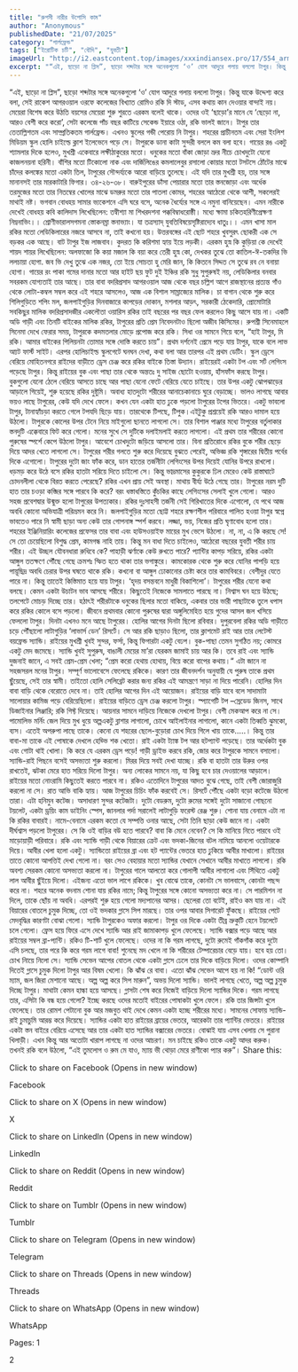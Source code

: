 ```yaml
---
title: "রুপসী নারীর উপোসি কাম"
author: "Anonymous"
publishedDate: "21/07/2025"
category: "গার্লফ্রেন্ড"
tags: ["ইরোটিক চটি", "বৌদি", "যুবতী"]
imageUrl: "http://i2.eastcontent.top/images/xxxindiansex.pro/17/554_armenian.jpg"
excerpt: "“এই, ছাড়ো না প্লিস”, ছাড়ো শব্দটার সঙ্গে অনেকগুলো ‘ও’ যোগ আদুরে গলায় বললো টাপুর। কিন্তু যাকে উদ্দেশ্য করে বলা, সেই রাকেশ আগরওয়াল ওরফে কলেজের বিখ্যাত রোমিও রকি দি স্টাড, এসব কথায় কান দেওয়ার বান্দা..."
---
```


“এই, ছাড়ো না প্লিস”, ছাড়ো শব্দটার সঙ্গে অনেকগুলো ‘ও’ যোগ আদুরে গলায় বললো টাপুর। কিন্তু যাকে উদ্দেশ্য করে বলা, সেই রাকেশ আগরওয়াল ওরফে কলেজের বিখ্যাত রোমিও রকি দি স্টাড, এসব কথায় কান দেওয়ার বান্দাই নয়। মেয়েরা বিশেষ করে উঠতি বয়সের মেয়েরা শুরু শুরতে এরকম বলেই থাকে। ওদের ওই ‘ছাড়ো’র মানে যে ‘ছেড়ো না, আরও বেশী করে করো’, সেটা কলেজে পাঁচ বছর কাটিয়ে সেকেন্ড ইয়ারে ওঠা, রকি ভালই জানে। টাপুর তার তেতাল্লিশতম এবং সাম্প্রতিকতম গার্লফ্রেন্ড। এখনও স্কুলের গন্ডী পেরোয় নি টাপুর। শহরের প্রাচীনতম এবং সেরা ইংলিশ মিডিয়ম স্কুল হোলি চাইল্ডে ক্লাশ ইলেভেনে পড়ে সে।
টাপুরকে ডানা কাটা সুন্দরী বললে কম বলা হবে। গায়ের রঙ একটু শ্যামলার দিকে হলেও, মুখশ্রী একেবারে লক্ষীঠাকুরের মতো। ধনুকের মতো বাঁকা জোড়া ভ্রুর নীচে চোখদুটো যেনো কাজলনয়না হরিনী। বাঁশির মতো টিকোলো নাক এবং দার্জিলিঙের কমলালেবুর রসালো কোয়ার মতো টসটসে ঠোঁটের মাঝে চাঁদের কলঙ্কের মতো একটা তিল, টাপুরের সৌন্দর্য্যকে আরো বাড়িয়ে তুলেছে। এই যদি তার মুখশ্রী হয়, তার সঙ্গে মানানসই তার মারকাটারি ফিগার। ৩৪-২৬-৩৮। বারুইপুরের ডাঁসা পেয়ারার মতো তার স্তনজোড়া এবং অর্ধেক তরমুজের মতো তার নিতম্বের খোলের মাঝে ডমরুর মতো তার পাতলা কোমর, শহরের আঠেরো থেকে আশী, সকলেরই মাথাই নষ্ট। ভগবান বোধহয় সামার ভ্যকেশনে এসি ঘরে বসে, অনেক ধৈর্য্যের সঙ্গে এ নমুনা বানিয়েছেন। এমন নারীকে দেখেই বোধহয় কবি কালিদাস লিখেছিলেন:
তন্বীশ্যা মা শিখরদশনা পক্কবিম্বাধরোষ্ঠী।
মধ্যে ক্ষামা চকিতহরিণীপ্রেক্ষণা নিম্ননাভিং।।
শ্রোণীভারালসগমনা স্তোকনম্রা স্তনাভ্যাং।
যা তত্রস্যাদ্ যুবতিবিষয়েসৃষ্টিরাদ্যেব ধাতুঃ।।
এমন খাসা মাল রকির মতো লেডিকিলারের নজরে আসবে না, তাই কখনো হয়। উত্তরবঙ্গের এই ছোট শহরে খুবসুরৎ ছোকরী এক সে বড়কর এক আছে। বাট টাপুর ইজ লাজবাব। কুদরত কি করিশমা হ্যায় ইয়ে লড়কী। এরকম হুস্ন কি কুড়িয়া কে দেখেই শায়দ শায়র লিখেছিলেন:
অলফাজো কি কয়া মজাল কি বয়া করে তেরী হুস্ন কো,
দেখকর তুঝে তো কাতিল-ঈ-তকদির ভি ললচায়া হোগা.
জব ভি দেখু তুঝে এক নজর, তো ইয়ে সোচতা হু মেরি জান,
কি কিতনে সিদ্দত সে তুঝে রব নে বনায়া হোগা।
গায়ের রং পাকা গমের দানার মতো আর হাইট ছয় ফুট দুই ইঞ্চির রকি সুধু সুপুরুষই নয়, লেডিকিলার বনবার সবরকম যোগ্যতাই তার আছে। তার বাবা বদরিপ্রসাদ আগরওয়াল আজ থেকে বছর চল্লিশ আগে রাজস্থানের প্রত্যন্ত গাঁও থেকে লোটা-কম্বল সম্বল করে এই শহরে আসলেও, আজ এক বিশাল সাম্রাজ্যের মালিক। চা বাগান থেকে শুরু করে শিলিগুড়িতে শপিং মল, জলপাইগুড়ির দিনবাজারে কাপড়ের দোকান, মশলার আড়ৎ, সরকারী ঠেকেদারি, প্রোমোটারি সবকিছুর মালিক বদরিপ্রসাদজীর একলৌতা ওয়ারিস রকির তাই বছরের পর বছর ফেল করলেও কিছু আসে যায় না। একটি অডি গাড়ী এবং তিনটি বাইকের মালিক রকির, টাপুরের প্রতি প্রেম নিবেদনটাও ছিলো অজীব কিসিমের। রুপশ্রী সিনেমাহলে সিনেমা দেখে ফেরার সময়, টাপুরকে কদমতলার মোড়ে প্রপোজ করে রকি। সিধা ওর সামনে গিয়ে বলে, “হাই টাপুর, মি রকি। আমার বাইকের পিলিয়নটা তোমার সঙ্গে দোস্তি করতে চায়”। প্রথম দর্শনেই প্রেমে পড়ে যায় টাপুর, যাকে বলে লাভ আ্যট ফার্স্ট সাইট।
এরপর হোলিচাইল্ড স্কুলগেটে ঘনঘন দেখা, কথা বলা আর তারপর এই প্রথম ডেটিং। স্কুল ড্রেসে বেরিয়ে মোহিতনগরে রাইদের বাড়ীতে ড্রেস চেঞ্জ করে রকির বাইকে তিস্তা উদ্যান। রাইয়েরই একটা টপ এবং সর্ট লেগিংস পড়েছে টাপুর। কিন্তু রাইয়ের বুক এবং পাছা তার থেকে অন্ততঃ দু সাইজ ছোটো হওয়ায়, হাঁসফাঁস করছে টাপুর। বুকগুলো যেনো ঠেলে বেরিয়ে আসতে চাছে আর পাছা যেনো ফেটে বেরিয়ে যেতে চাইছে। তার উপর একটু ঝোপঝাড়ের আড়ালে গিয়েই, শুরু হয়েছে রকির দুষ্টুমি। অবাধ্য হাতদুটো শরীরের আনাচেকানাচে ঘুরে বেড়াচ্ছে। ভালও লাগছে আবার ভয়ও লাছে টাপুরের, কেউ যদি দেখে ফেলে। কখন যেন একটা হাত ঢুকে পড়লো টাপুরের টপের ভিতরে। একটু ভাবলো টাপুর, টানাহ্যাঁচড়া করতে গেলে টপযদি ছিড়ে যায়। তারথেকে টিপছে, টিপুক।এইটুকু প্রশ্রয়েই রকি আরও দামাল হয়ে উঠলো। টাপুরকে কোলের উপর টেনে নিয়ে মাইগুলো ছানতে লাগলো সে। তার বিশাল পাঞ্জার মধ্যে টাপুরের বর্তুলাকার স্তনদুটি এক্কেবারে ফিট করে গেলো। মনের সুখে সে দুটিকে দলাইমলাই করতে লাগলো।
এই প্রথম তার শরীরের কোনো পুরুষের স্পর্শে কেপে উঠলো টাপুর। আবেশে চোখদুটো জড়িয়ে আসলো তার। বিনা প্রতিরোধে রকির বুকে শরীর ছেড়ে দিয়ে আদর খেতে লাগলো সে। টাপুরের শরীর গলতে শুরু করে দিয়েছে বুঝতে পেরেই, অভিজ্ঞ রকি শৃঙ্গারের দ্বিতীয় পর্বের দিকে এগোলো। টাপুরের দুটো জাং ফাঁক করে, ডান হাতের তর্জনীটা লেগিংসের উপর দিয়েই যোনির উপরে রাখলো। ধড়মড় করে উঠে বসে রকির হাতটা সরিয়ে দিতে চাইলো সে। কিন্তু ভাদ্রমাসের কুকুরকে ঢিল মেরেও কেউ রাস্তাঘাটে চোদনলীলা থেকে বিরত করতে পেরেছে? রকির এখন প্রায় সেই অবস্থা। মাথায় বীর্য্য উঠে গেছে তার। টাপুরের নরম দুটি হাত তার চওড়া কব্জির সঙ্গে পারবে কি করে? বরং ধস্তাধস্তিতে কুঁচকির কাছে লেগিংসের সেলাই খুলে গেলো। আরও সহজ প্রবেশদ্বার উন্মুক্ত হলো টাপুরের উপত্যকার। রকির দুঃসাহসী তর্জনী সেই গিরিখাতের দিকে এগোলো, যে পথে আজ অবধি কোনো অভিযাত্রী পরিভ্রমন করে নি। জলপাইগুড়ির মতো ছোট্ট শহরে রক্ষণশীল পরিবারে পালিত হওয়া টাপুর স্বপ্নে ভাবতেও পারে নি স্বামী ছাড়া অন্য কেউ তার গোপনাঙ্গ স্পর্শ করবে।
লজ্জা, ভয়, নিজের প্রতি ঘৃণাবোধ হলো তার। শহরের ইঞ্জিনিয়ারিং কলেজের প্রফেসর তার বাবা এবং হাউসওয়াইফ মায়ের মুখ ভেসে উঠলো। না, না, এ কি করছে সে! সে তো চেয়েছিলো বিশুদ্ধ প্রেম, কামগন্ধ নাহি তায়। কিন্তু মন বাধা দিতে চাইলেও, আঠেরো বছরের যুবতী শরীর চায় শরীর। এই উচ্ছল যৌবনধারা রুধিবে কে? পাহাড়ী ঝর্ণাকে কেউ রুখতে পারে? প্যান্টির কাপড় সরিয়ে, রকির একটা আঙ্গুল ততক্ষণে পৌঁছে গেছে ক্রমশঃ স্ফিত হতে থাকা তার ভগাঙ্কুরে। কামকোরক থেকে শুরু করে যোনির পাপড়ি হয়ে পায়ূছিদ্র অবধি চেরার উপর ঘষতে থাকে রকি। কখনো বা আঙ্গুল ঢোকানোর চেষ্টা করে তার কামবিবরে। বেশীদুর যেতে পারে না। কিন্তু তাতেই কিস্তিমাত হয়ে যায় টাপুর।
‘হৃদয় বসন্তবনে মাধুরী বিকাশিলো’। টাপুরের শরীর যেনো কথা বলছে। কেমন একটা উচাটন ভাব আসছে শরীরে। কিছুতেই নিজেকে সামলাতে পারছে না। নিশ্বাস ঘন হয়ে উঠছে; তলপেটে মোচড় দিচ্ছে তার। হঠাৎই শরীরটাকে ধনুকের ছিলার মতো বাকিয়ে, একবার তার ভারী পাছাটাকে তুলে ধপাস করে রকির কোলে বসে পড়লো। জীবনে প্রথমবার কোনো পুরুষের দ্বারা অঙ্গুলিমেহিত হয়ে গুদের আসল জল খসিয়ে ফেললো টাপুর।
দিনটা এখনও মনে আছে টাপুরের। হোলির আগের দিনটা ছিলো রবিবার। দুপুরবেলা রকির অডি গাড়ীতে চড়ে পৌঁছালো লাটাগুড়ির ‘লাভার্স ডেন’ রিসর্টে। সে আর রকি ছাড়াও ছিলো, তার ক্লাশমেট রাই আর তার লেটেস্ট বয়ফ্রেন্ড স্যান্ডি। রাইয়ের মুখশ্রী খুবই সুন্দর, ফর্সা, কিন্তু ফিগারটা একটু বেঢপ। বুক-পাছা তেমন সুগঠিত নয়; কোমরে একটু মেদ জমেছে। স্যান্ডি খুবই সুপুরুষ, বাঙালী মেয়ের মা’রা যেরকম জামাই চায় আর কি। তবে রাই এবং স্যান্ডি দুজনাই জানে, এ সবই প্রেম-প্রেম খেলা; “প্রেম করো হেথায় হোথায়, বিয়ে করো বাপের কথায়।“ এটা জানে না সহজসরল মনের টাপুর। সম্পূর্ণ ভালোবেসে ফেলেছে রকিকে। কারণ তার জীবনদর্শন অনুযায়ী যে পুরুষ তাকে প্রথম ছুঁয়েছে, সেই তার স্বামী। তাইতো হোলি সেলিব্রেট করার জন্য রকির এই আমন্ত্রণে সাড়া না দিয়ে পারেনি।
হোলির দিন বাবা বাড়ি থেকে বেরোতে দেবে না। তাই হোলির আগের দিন এই আয়োজন। রাইয়ের বাড়ি যাবে বলে সাদামাটা সালোয়ার কামিজ পড়ে বেরিয়েছিলো। রাইয়ের বাড়িতে ড্রেস চেঞ্জ করলো টাপুর। স্প্যাগেটি টপ –স্রেডেড জিনস, সাথে ডিজাইনার লিঞ্জারি; রকি গিফ্ট দিয়েছে। আয়নার সামনে দাড়িয়ে নিজেকে দেখলো টাপুর। বেশী মেকআপ করে না সে। পামোলিভ মর্নিং জেল দিয়ে মুখ ধুয়ে অল্পএকটু ব্লাশার লাগালো, চোখে আইলাইনার লাগালো, কানে একটা তিব্বতি ঝুমকো, ব্যস। এতেই অপরুপা লাছে তাকে। কেনো যে শহরের ছেলে-বুড়োরা চোখ দিয়ে গিলে খায় তাকে…..। কিন্তু তার বাবা-মা তাকে এই পোষাকে দেখলে হেভ্ভি শক খেতো। রাই একটা ট্যাঙ্ক টপ আর হটপ্যান্ট পড়েছে। তার অর্ধেকটা বুক এবং গোটা থাই খোলা। কি করে যে এরকম ড্রেস পড়ে!
গাড়ী ড্রাইভ করবে রকি, জোর করে টাপুরকে সামনে বসালো। স্যান্ডি-রাই পিছনে বসেই অসভ্যতা শুরু করলো। মিরর দিয়ে সবই দেখা যাচ্ছে। রকি বা হাতটা তার উরুর ওপর রাখতেই, ঝটকা মেরে হাত সরিয়ে দিলো টাপুর। অন্য লোকের সামনে নয়, যা কিছু হবে চার দেওয়ালের আড়ালে। রাইয়ের মতো নোংরামি কিছুতেই করতে পারবে না। রকিও এতোদিনে টাপুরের আদত বুঝে গেছে, তাই বেশী জোরাজুরি করলো না সে। রাত আভি বাকি হ্যায়। আজ টাপুরের চিচিং ফাঁক করবেই সে।
রিসর্টে পৌঁছে একটা বড়ো কটেজে উঠলো তারা। এটা হনিমুন কটেজ। অসাধারণ সুন্দর কটেজটা। দুটো বেডরুম, দুটো রুমের সঙ্গেই দুটো সাজানো গোছনো টয়লেট, একটা ড্রয়িং কাম ডাইনিং স্পেস, জানলার পর্দা সরালেই লাটাগুড়ি ফরেস্ট রেঞ্জ শুরু। শোনা যায় বেনামে এটা না কি রকির বাবারই। নামে-বেনামে এরকম কতো যে সম্পত্তি ওনার আছে, সেটা তিনি ছাড়া কেউ জানে না। একটা দীর্ঘশ্বাস পড়লো টাপুরের। সে কি ওই বাড়ির বউ হতে পারবে? বাবা কি মেনে নেবেন? সে কি মানিয়ে নিতে পারবে ওই মাড়োয়াড়ী পরিবারে।
রকি এবং স্যান্ডি গাড়ী থেকে বিয়ারের ক্রেট এবং ভদকা-জিনের বটল নামিয়ে আনলো ওয়েটারকে দিয়ে। আবীর খেলা হলো একটু। স্যান্ডিতো রাইয়ের ব্রা এবং হট প্যান্টের ভেতরে হাত ঢুকিয়ে আবীর মাখালো। রাইয়ের তাতে কোনো আপত্তিই দেখা গেলো না। বরং সেও বেহায়ার মতো স্যান্ডির যেখানে সেখানে আবীর মাখাতে লাগলো। রকি অবশ্য সেরকম কোনো অসভ্যতা করলো না। টাপুরের গালে আলতো করে গোলাপী আবীর লাগালো এবং সিঁথিতে একটু লাল আবীর ছুঁইয়ে দিলো। এইজন্য এতো ভাল লাগে রকিকে। খুব বোঝে তাকে, কোনটা সে ভালবাসে, কোনটা পছন্দ করে না। শহরে অনেক বদনাম শোনা যায় রকির নামে; কিন্তু টাপুরের সঙ্গে কোনো অসভ্যতা করে না। সে পারমিশন না দিলে, তাকে ছোঁয় না অবধি।
এরপরই শুরু হয়ে গেলো মদ্যপানের আসর। ছেলেরা তো বটেই, রাইও কম যায় না। এই বিয়ারের বোতলে চুমুক দিচ্ছে, তো ওই ভদকার গ্লাসে সিপ মারছে। তার ওপর আবার সিগারেট ফুঁকছে। রাইয়ের পেটে মেদবৃদ্ধির কারণটা বোঝা গেলো। স্যান্ডি টাপুরকেও অফার করলো। টাপুর ওর দিকে একটা তীব্র ভ্রুকুটি হেনে টয়লেটে চলে গেলো। ফ্রেস হয়ে ফিরে এসে দেখে স্যান্ডি আর রাই জামাকাপড় খুলে ফেলেছে। স্যান্ডি বক্সার পড়ে আছে আর রাইয়ের সম্বল ব্রা-প্যন্টি। রকিও টি-শার্ট খুলে ফেলেছে। ওদের না কি গরম লাগছে, দুটো রুমেই গাঁকগাঁক করে দুটো এসি চলছে, তার পরে কি করে গরম লাগে বাবা! শুনেছে মদ খেলে না কি শরীরের টেম্পারেচার বেড়ে যায়। হবে হয় তো। চোখ নািয়ে নিলো সে। স্যান্ডি সেভেন আপের বোতল থেকে একটা গ্লাসে ঢেলে তার দিকে বাড়িয়ে দিলো। ওদের কোম্পানি দিতেই গ্লাসে চুমুক দিলো টাপুর আর বিষম খেলো।
কি ঝাঁঝ রে বাবা। এতো ঝাঁঝ সেভেন আপে হয় না কি!
“ডোন্ট ওরি ম্যাম, জল জিরা মেশানো আছে। অল্প অল্প করে সিপ মারুন”, অভয় দিলো স্যান্ডি।
ভালই লাগছে খেতে, অল্প অল্প চুমুক দিচ্ছে টাপুর। মাথাটা কেমন হাল্কা হয়ে আসছে। গ্লাসটা শেষ করে নিজেই বাড়িয়ে দিলো স্যান্ডির দিকে। গরম লাগছে তার, এসিটা কি বন্ধ হয়ে গেলো? ইচ্ছে করছে ওদের মতোই বাইরের পোষাকটা খুলে ফেলে। রকি তার জিন্সটা খুলে ফেলেছে। তার রোমশ পেটানো বুক আর মজবুত থাই দেখে কেমন একটা হচ্ছে শরীরের মধ্যে। সামনের সোফায় স্যান্ডি-রাই চুমাচুমি আরম্ভ করে দিয়েছে। স্যান্ডির একটা হাত রাইয়ের ব্রায়ের ভেতরে, আরেকটা তার প্যান্টির ভেতরে। রাইয়ের একটা স্তন বাইরে বেরিয়ে এসেছে আর তার একটা হাত স্যান্ডির বক্সারের ভেতরে। বোঝাই যায় এসব খেলায় সে পুরানা খিলাড়ী। এখন কিন্তু আর অতোটা খারাপ লাগছে না ওদের আচরণ। মন চাইছে রকিও তাকে একটু আদর করুক। তখনই রকি বলে উঠলো, “এই তুমলোগ ও রুম মে যাও, ম্যায় ভী থোড়া মেরে রাণীকো প্যার করু”।
Share this:


Click to share on Facebook (Opens in new window)


Facebook




Click to share on X (Opens in new window)


X




Click to share on LinkedIn (Opens in new window)


LinkedIn




Click to share on Reddit (Opens in new window)


Reddit




Click to share on Tumblr (Opens in new window)


Tumblr




Click to share on Telegram (Opens in new window)


Telegram




Click to share on Threads (Opens in new window)


Threads




Click to share on WhatsApp (Opens in new window)


WhatsApp


Pages: 
1
 
2
